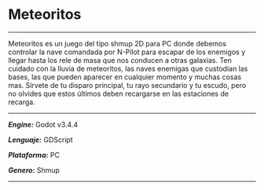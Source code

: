 # Meteoritos
***

Meteoritos es un juego del tipo shmup 2D para PC donde debemos controlar la nave comandada por N-Pilot para escapar de los enemigos y llegar hasta los rele de masa que nos conducen a otras galaxias. Ten cuidado con la lluvia de meteoritos, las naves enemigas que custodian las bases, las que pueden aparecer en cualquier momento y muchas cosas mas. Sírvete de tu disparo principal, tu rayo secundario y tu escudo, pero no olvides que estos últimos deben recargarse en las estaciones de recarga.
***
***Engine:*** Godot v3.4.4

***Lenguaje:*** GDScript

***Plataforma:*** PC

***Genero:*** Shmup
***
